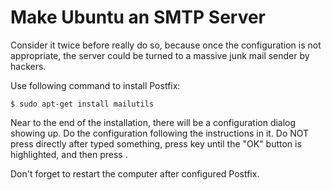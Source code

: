 # Make Ubuntu an SMTP Server

Consider it twice before really do so, because once the configuration is not appropriate, the server could be turned to a massive junk mail sender by hackers.

Use following command to install Postfix:

  ```console
$ sudo apt-get install mailutils
  ```

Near to the end of the installation, there will be a configuration dialog showing up. Do the configuration following the instructions in it. Do NOT press <Enter> directly after typed something, press <Tab> key until the "OK" button is highlighted, and then press <ENTER>.

Don't forget to restart the computer after configured Postfix.
